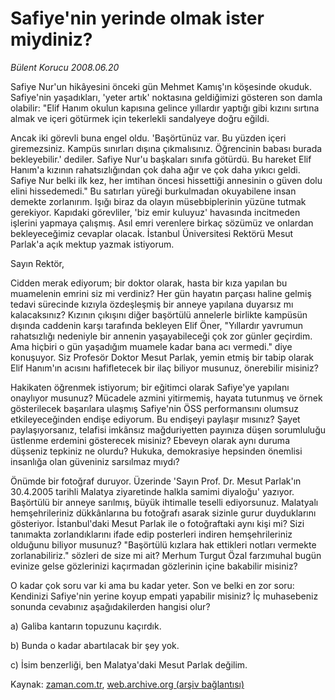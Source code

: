 # Safiye'nin  yerinde olmak  ister miydiniz?

*Bülent Korucu 2008.06.20*

<tr><td class="metin" colspan="2" style="padding-top: 20px; padding-left: 5px; padding-right: 10px;">Safiye Nur'un hikâyesini önceki gün Mehmet Kamış'ın köşesinde okuduk. Safiye'nin yaşadıkları, 'yeter artık' noktasına geldiğimizi gösteren son damla olabilir: "Elif Hanım okulun kapısına gelince yıllardır yaptığı gibi kızını sırtına almak ve içeri götürmek için tekerlekli sandalyeye doğru eğildi.</td></tr><tr><td class="metin" colspan="2" style="padding-top: 20px; padding-left: 5px; padding-right: 10px;"><p> Ancak iki görevli buna engel oldu. 'Başörtünüz var. Bu yüzden içeri giremezsiniz. Kampüs sınırları dışına çıkmalısınız. Öğrencinin babası burada bekleyebilir.' dediler. Safiye Nur'u başkaları sınıfa götürdü. Bu hareket Elif Hanım'a kızının rahatsızlığından çok daha ağır ve çok daha yıkıcı geldi. Safiye Nur belki ilk kez, her imtihan öncesi hissettiği annesinin o güven dolu elini hissedemedi." Bu satırları yüreği burkulmadan okuyabilene insan demekte zorlanırım. Işığı biraz da olayın müsebbiplerinin yüzüne tutmak gerekiyor. Kapıdaki görevliler, 'biz emir kuluyuz' havasında incitmeden işlerini yapmaya çalışmış. Asıl emri verenlere birkaç sözümüz ve onlardan bekleyeceğimiz cevaplar olacak. İstanbul Üniversitesi Rektörü Mesut Parlak'a açık mektup yazmak istiyorum. 
<p>Sayın Rektör, 
<p>Cidden merak ediyorum; bir doktor olarak, hasta bir kıza yapılan bu muamelenin emrini siz mi verdiniz? Her gün hayatın parçası haline gelmiş tedavi sürecinde kızıyla özdeşleşmiş bir anneye yapılana duyarsız mı kalacaksınız? Kızının çıkışını diğer başörtülü annelerle birlikte kampüsün dışında caddenin karşı tarafında bekleyen Elif Öner, "Yıllardır yavrumun rahatsızlığı nedeniyle bir annenin yaşayabileceği çok zor günler geçirdim. Ama hiçbiri o gün yaşadığım muamele kadar bana acı vermedi." diye konuşuyor. Siz Profesör Doktor Mesut Parlak, yemin etmiş bir tabip olarak Elif Hanım'ın acısını hafifletecek bir ilaç biliyor musunuz, önerebilir misiniz? 
<p>Hakikaten öğrenmek istiyorum; bir eğitimci olarak Safiye'ye yapılanı onaylıyor musunuz? Mücadele azmini yitirmemiş, hayata tutunmuş ve örnek gösterilecek başarılara ulaşmış Safiye'nin ÖSS performansını olumsuz etkileyeceğinden endişe ediyorum. Bu endişeyi paylaşır mısınız? Şayet paylaşıyorsanız, telafisi imkânsız mağduriyetten payınıza düşen sorumluluğu üstlenme erdemini gösterecek misiniz? Ebeveyn olarak aynı duruma düşseniz tepkiniz ne olurdu? Hukuka, demokrasiye hepsinden önemlisi insanlığa olan güveniniz sarsılmaz mıydı?
<p>Önümde bir fotoğraf duruyor. Üzerinde 'Sayın Prof. Dr. Mesut Parlak'ın 30.4.2005 tarihli Malatya ziyaretinde halkla samimi diyaloğu' yazıyor. Başörtülü bir anneye sarılmış, büyük ihtimalle teselli ediyorsunuz. Malatyalı hemşehrileriniz dükkânlarına bu fotoğrafı asarak sizinle gurur duyduklarını gösteriyor. İstanbul'daki Mesut Parlak ile o fotoğraftaki aynı kişi mi? Sizi tanımakta zorlandıklarını ifade edip posterleri indiren hemşehrileriniz olduğunu biliyor musunuz? "Başörtülü kızlara hak ettikleri notları vermekte zorlanabiliriz." sözleri de size mi ait? Merhum Turgut Özal farzımuhal bugün evinize gelse gözlerinizi kaçırmadan gözlerinin içine bakabilir misiniz?
<p>O kadar çok soru var ki ama bu kadar yeter. Son ve belki en zor soru: Kendinizi Safiye'nin yerine koyup empati yapabilir misiniz? İç muhasebeniz sonunda cevabınız aşağıdakilerden hangisi olur?
<p>a) Galiba kantarın topuzunu kaçırdık.
<p>b) Bunda o kadar abartılacak bir şey yok.
<p>c) İsim benzerliği, ben Malatya'daki Mesut Parlak değilim.<br/></p></p></p></p></p></p></p></p></p></td></tr>

Kaynak: [zaman.com.tr](http://zaman.com.tr/yazar.do?yazino=704379), [web.archive.org (arşiv bağlantısı)](http://web.archive.org/web/20080828175910/http://www.zaman.com.tr:80/yazar.do?yazino=704379)
